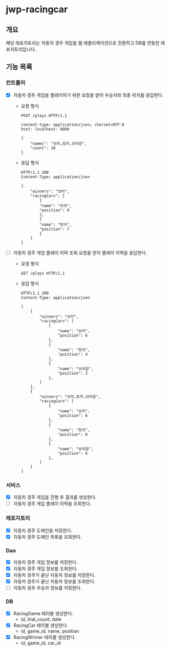 # jwp-racingcar

## 개요

해당 레포지토리는 자동차 경주 게임을 웹 애플리케이션으로 전환하고 DB를 연동한 레포지토리입니다.

## 기능 목록

### 컨트롤러

- [x] 자동차 경주 게임을 플레이하기 위한 요청을 받아 우승자와 최종 위치를 응답한다.

    - 요청 형식
        ```text
        POST /plays HTTP/1.1
        
        content-type: application/json; charset=UTF-8
        host: localhost: 8080
        
        {
            "names": "브리,토미,브라운",
            "count": 10
        }
        ```

    - 응답 형식
        ```text
        HTTP/1.1 200
        Content-Type: application/json
        
        {
            "winners": "브리",
            "racingCars": [
                {
                "name": "브리",
                "position": 9
                },
                {
                "name": "토미",
                "position": 7
                }
            ]
        }
        ```
- [ ] 자동차 경주 게임 플레이 이력 조회 요청을 받아 플레이 이력을 응답한다.

    - 요청 형식
        ```text
        GET /plays HTTP/1.1
        ```

    - 응답 형식
        ```text
        HTTP/1.1 200 
        Content-Type: application/json

        [
            {
                "winners": "브리",
                "racingCars": [
                    {
                        "name": "브리",
                        "position": 6
                    },
                    {
                        "name": "토미",
                        "position": 4
                    },
                    {
                        "name": "브라운",
                        "position": 3
                    },
                ]
            },
            {
                "winners": "브리,토미,브라운",
                "racingCars": [
                    {
                        "name": "브리",
                        "position": 6
                    },
                    {
                        "name": "토미",
                        "position": 6
                    },
                    {
                        "name": "브라운",
                        "position": 6
                    },
                ]
            }
        ]
        ```

### 서비스

- [x] 자동차 경주 게임을 진행 후 결과를 생성한다.
- [ ] 자동차 경주 게임 플레이 이력을 조회한다.

### 레포지토리

- [x] 자동차 경주 도메인을 저장한다.
- [x] 자동차 경주 도메인 목록을 조회한다.

### Dao

- [x] 자동차 경주 게임 정보를 저장한다.
- [x] 자동차 경주 게임 정보를 조회한다.
- [x] 자동차 경주가 끝난 자동차 정보를 저장한다.
- [x] 자동차 경주가 끝난 자동차 정보를 조회한다.
- [ ] 자동차 경주 우승자 정보를 저장한다.

### DB

- [x] RacingGame 테이블 생성한다.
    - id, trial_count, date
- [x] RacingCar 테이블 생성한다.
    - id, game_id, name, position
- [x] RacingWinner 테이블 생성한다.
    - id, game_id, car_id
